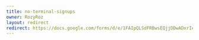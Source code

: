 ```yaml
---
title: no-terminal-signups
owner: RozyRoz
layout: redirect
redirect: https://docs.google.com/forms/d/e/1FAIpQLSdFRBwsEQjjDDwADxrIeAtYgwUvEjesNsRw9qFtYfgyveDvRw/viewform
---
```

